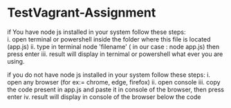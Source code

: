 # TestVagrant-Assignment

if You have node js installed in your system follow these steps:<br/>
   i. open terminal or powershell inside the folder where this file is located (app.js)
   ii. type in terminal node 'filename' ( in our case  : node app.js) then press enter 
   iii. result will display in ternimal or powershell what ever you are using.
   
if you do not have node js installed in your system follow these steps:
   i. open any browser  (for ex:= chrome, edge, firefox)
   ii. open console 
   iii. copy the code present in app.js and paste it in console of the browser, then press enter 
   iv. result will display in console of the browser below the code
